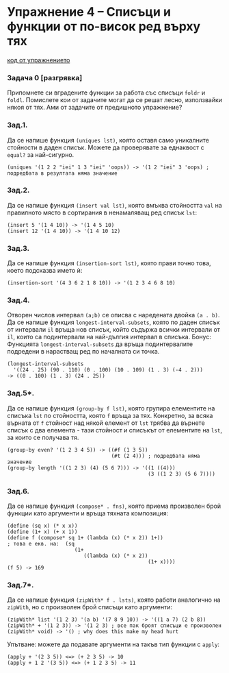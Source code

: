 # Упражнение 4 – Списъци и функции от по-висок ред върху тях

[код от упражнението](ex04-20241031-solutions.rkt)

### Задача 0 [разгрявка]
Припомнете си вградените функции за работа със списъци `foldr` и `foldl`. Помислете кои от задачите могат да се решат лесно, използвайки някоя от тях. Ами от задачите от предишното упражнение?

### Зад.1.
Да се напише функция `(uniques lst)`, която оставя само уникалните стойности в даден списък. Можете да проверявате за еднаквост с `equal?` за най-сигурно.
```
(uniques '(1 2 2 "iei" 1 3 "iei" 'oops)) -> '(1 2 "iei" 3 'oops) ; подредбата в резултата няма значение
```
### Зад.2.
Да се напише функция `(insert val lst)`, която вмъква стойността `val` на правилното място в сортирания в ненамаляващ ред списък `lst`:
```
(insert 5 '(1 4 10)) -> '(1 4 5 10)
(insert 12 '(1 4 10)) -> '(1 4 10 12)
```
### Зад.3.
Да се напише функция `(insertion-sort lst)`, която прави точно това, което подсказва името ѝ:
```
(insertion-sort '(4 3 6 2 1 8 10)) -> '(1 2 3 4 6 8 10)
```
### Зад.4.
Отворен числов интервал `(a;b)` се описва с наредената двойка `(a . b)`. Да се напише функция `longest-interval-subsets`, която по даден списък от интервали `il` връща нов списък, който съдържа всички интервали от `il`, които са подинтервали на най-дългия интервал в списъка.
Бонус: Функцията `longest-interval-subsets` да връща подинтервалите подредени в нарастващ ред по началната си точка.
```
(longest-interval-subsets
  '((24 . 25) (90 . 110) (0 . 100) (10 . 109) (1 . 3) (-4 . 2)))
-> ((0 . 100) (1 . 3) (24 . 25))
```
### Зад.5*.
Да се напише функция `(group-by f lst)`, която групира елементите на списъка `lst` по стойността, която `f` връща за тях. Конкретно, за всяка върната от `f` стойност над някой елемент от `lst` трябва да върнете списък с два елемента - тази стойност и списъкът от елементите на `lst`, за които се получава тя.
```
(group-by even? '(1 2 3 4 5)) -> ((#f (1 3 5))
                                  (#t (2 4))) ; подредбата няма значение
(group-by length '((1 2 3) (4) (5 6 7))) -> '((1 ((4)))
                                              (3 ((1 2 3) (5 6 7))))
```
### Зад.6.
Да се напише функция `(compose* . fns)`, която приема произволен брой функции като аргументи и връща тяхната композиция:
```
(define (sq x) (* x x))
(define (1+ x) (+ x 1))
(define f (compose* sq 1+ (lambda (x) (* x 2)) 1+))
; това е екв. на:  (sq
                      (1+
                         ((lambda (x) (* x 2))
                                              (1+ x))))
(f 5) -> 169
```
### Зад.7*.
Да се напише функция `(zipWith* f . lsts)`,  която работи аналогично на `zipWith`, но с произволен брой списъци като аргументи:
```
(zipWith* list '(1 2 3) '(a b) '(7 8 9 10)) -> '((1 a 7) (2 b 8))
(zipWith* + '(1 2 3)) -> '(1 2 3) ; все пак броят списъци е произволен
(zipWith* void) -> '() ; why does this make my head hurt
```
Упътване: можете да подавате аргументи на такъв тип функции с `apply`:
```
(apply + '(2 3 5)) <=> (+ 2 3 5) -> 10
(apply + 1 2 '(3 5)) <=> (+ 1 2 3 5) -> 11
```